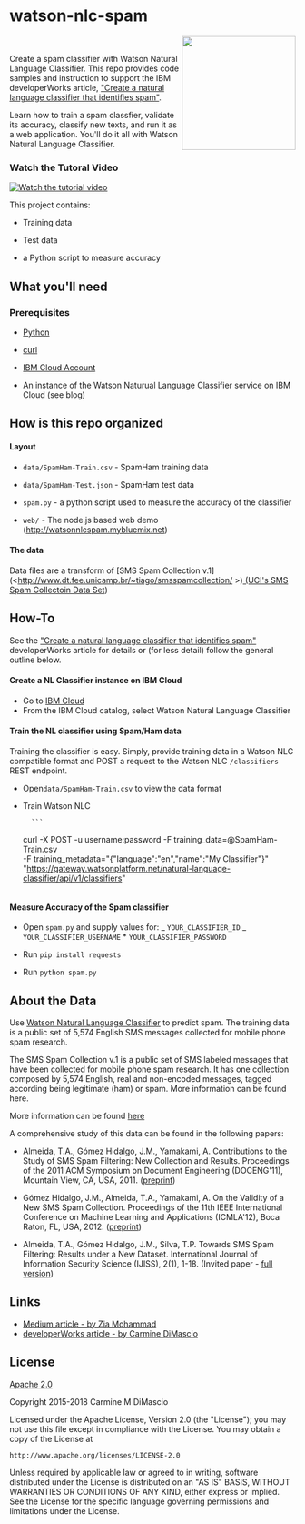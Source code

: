 # watson-nlc-spam

<img src="https://raw.githubusercontent.com/cdimascio/watson-nlc-spam/master/assets/watson-nlc.png"  width="200"  align="right" /></br>

Create a spam classifier with Watson Natural Language Classifier. This repo provides code samples and instruction to support the IBM developerWorks article, ["Create a natural language classifier that identifies spam"](https://www.ibm.com/developerworks/library/cc-spam-classification-service-watson-nlc-bluemix-trs/index.html).

Learn how to train a spam classfier, validate its accuracy, classify new texts, and run it as a web application. You'll do it all with Watson Natural Language Classifier.

### Watch the Tutoral Video

[![Watch the tutorial video](https://raw.githubusercontent.com/cdimascio/watson-nlc-spam/master/assets/poster.png)](https://www.youtube.com/watch?v=upK42t7Ojls&feature=youtu.be)

This project contains:

* Training data

* Test data

* a Python script to measure accuracy

## What you'll need

### Prerequisites

* [Python](https://www.python.org/downloads/)

* [curl](http://curl.haxx.se/download.html)

* [IBM Cloud Account](www.bluemix.net)

* An instance of the Watson Naturual Language Classifier service on IBM Cloud (see
  blog)

## How is this repo organized

#### Layout

* `data/SpamHam-Train.csv` - SpamHam training data

* `data/SpamHam-Test.json` - SpamHam test data

* `spam.py` - a python script used to measure the accuracy of the classifier

* `web/` - The node.js based web demo (http://watsonnlcspam.mybluemix.net)

#### The data

Data files are a transform of [SMS Spam Collection
v.1](<<http://www.dt.fee.unicamp.br/~tiago/smsspamcollection/> >)[ (UCI's SMS
Spam Collectoin Data
Set](https://archive.ics.uci.edu/ml/datasets/SMS+Spam+Collection))

## How-To

See the ["Create a natural language classifier that identifies spam"](https://www.ibm.com/developerworks/library/cc-spam-classification-service-watson-nlc-bluemix-trs/index.html) developerWorks article for details or (for less detail) follow the general outline below.

#### Create a NL Classifier instance on IBM Cloud

* Go to [IBM Cloud](www.bluemix.net)
* From the IBM Cloud catalog, select Watson Natural Language Classifier

#### Train the NL classifier using Spam/Ham data

Training the classifier is easy. Simply, provide training data in a Watson NLC
compatible format and POST a request to the Watson NLC `/classifiers` REST
endpoint.

* Open`data/SpamHam-Train.csv` to view the data format
* Train Watson NLC

      	```

  curl -X POST -u username:password -F training_data=@SpamHam-Train.csv \
   -F training_metadata="{\"language\":\"en\",\"name\":\"My Classifier\"}" \
  "https://gateway.watsonplatform.net/natural-language-classifier/api/v1/classifiers"

  ```

  ```

#### Measure Accuracy of the Spam classifier

* Open `spam.py` and supply values for:
  _ `YOUR_CLASSIFIER_ID`
  _ `YOUR_CLASSIFIER_USERNAME` \* `YOUR_CLASSIFIER_PASSWORD`

* Run `pip install requests`

* Run `python spam.py`

## About the Data

Use [Watson Natural Language Classifier](https://www.ibm.com/watson/services/natural-language-classifier/) to predict spam. The training data is a public set of 5,574 English SMS messages collected for mobile phone spam research.

The SMS Spam Collection v.1 is a public set of SMS labeled messages that have been collected for mobile phone spam research. It has one collection composed by 5,574 English, real and non-encoded messages, tagged according being legitimate (ham) or spam. More information can be found here.

More information can be found
[here](http://www.dt.fee.unicamp.br/~tiago/smsspamcollection/)

A comprehensive study of this data can be found in the following papers:

* Almeida, T.A., Gómez Hidalgo, J.M., Yamakami, A. Contributions to the Study
  of SMS Spam Filtering: New Collection and Results. Proceedings of the 2011
  ACM Symposium on Document Engineering (DOCENG'11), Mountain View, CA, USA, 2011.
  ([preprint](http://www.dt.fee.unicamp.br/~tiago/smsspamcollection/doceng11.pdf))

* Gómez Hidalgo, J.M., Almeida, T.A., Yamakami, A. On the Validity of a New
  SMS Spam Collection. Proceedings of the 11th IEEE International Conference
  on Machine Learning and Applications (ICMLA'12), Boca Raton, FL, USA, 2012.
  ([preprint](http://www.dt.fee.unicamp.br/~tiago/smsspamcollection/icmla12.pdf))

* Almeida, T.A., Gómez Hidalgo, J.M., Silva, T.P. Towards SMS Spam Filtering:
  Results under a New Dataset. International Journal of Information Security
  Science (IJISS), 2(1), 1-18. (Invited paper - [full
  version](http://www.dt.fee.unicamp.br/~tiago/smsspamcollection/IJISS13.pdf))

## Links

* [Medium article - by Zia Mohammad](https://medium.com/ibm-watson/identify-spam-with-watson-natural-language-classifier-42f273d310f4)
* [developerWorks article - by Carmine DiMascio](https://www.ibm.com/developerworks/library/cc-spam-classification-service-watson-nlc-bluemix-trs/index.html)

## License

[Apache 2.0](https://www.apache.org/licenses/LICENSE-2.0)

Copyright 2015-2018 Carmine M DiMascio

Licensed under the Apache License, Version 2.0 (the "License");
you may not use this file except in compliance with the License.
You may obtain a copy of the License at

    http://www.apache.org/licenses/LICENSE-2.0

Unless required by applicable law or agreed to in writing, software
distributed under the License is distributed on an "AS IS" BASIS,
WITHOUT WARRANTIES OR CONDITIONS OF ANY KIND, either express or implied.
See the License for the specific language governing permissions and
limitations under the License.

